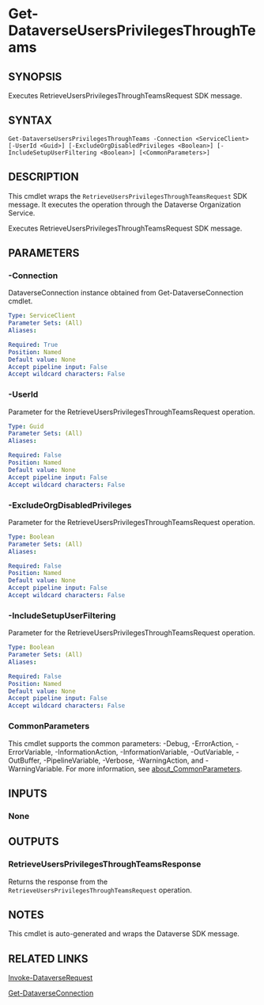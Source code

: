 # Get-DataverseUsersPrivilegesThroughTeams

## SYNOPSIS
Executes RetrieveUsersPrivilegesThroughTeamsRequest SDK message.

## SYNTAX

```
Get-DataverseUsersPrivilegesThroughTeams -Connection <ServiceClient> [-UserId <Guid>] [-ExcludeOrgDisabledPrivileges <Boolean>] [-IncludeSetupUserFiltering <Boolean>] [<CommonParameters>]
```

## DESCRIPTION

This cmdlet wraps the `RetrieveUsersPrivilegesThroughTeamsRequest` SDK message. It executes the operation through the Dataverse Organization Service.

Executes RetrieveUsersPrivilegesThroughTeamsRequest SDK message.

## PARAMETERS

### -Connection
DataverseConnection instance obtained from Get-DataverseConnection cmdlet.

```yaml
Type: ServiceClient
Parameter Sets: (All)
Aliases:

Required: True
Position: Named
Default value: None
Accept pipeline input: False
Accept wildcard characters: False
```
### -UserId
Parameter for the RetrieveUsersPrivilegesThroughTeamsRequest operation.

```yaml
Type: Guid
Parameter Sets: (All)
Aliases:

Required: False
Position: Named
Default value: None
Accept pipeline input: False
Accept wildcard characters: False
```
### -ExcludeOrgDisabledPrivileges
Parameter for the RetrieveUsersPrivilegesThroughTeamsRequest operation.

```yaml
Type: Boolean
Parameter Sets: (All)
Aliases:

Required: False
Position: Named
Default value: None
Accept pipeline input: False
Accept wildcard characters: False
```
### -IncludeSetupUserFiltering
Parameter for the RetrieveUsersPrivilegesThroughTeamsRequest operation.

```yaml
Type: Boolean
Parameter Sets: (All)
Aliases:

Required: False
Position: Named
Default value: None
Accept pipeline input: False
Accept wildcard characters: False
```
### CommonParameters
This cmdlet supports the common parameters: -Debug, -ErrorAction, -ErrorVariable, -InformationAction, -InformationVariable, -OutVariable, -OutBuffer, -PipelineVariable, -Verbose, -WarningAction, and -WarningVariable. For more information, see [about_CommonParameters](http://go.microsoft.com/fwlink/?LinkID=113216).

## INPUTS

### None

## OUTPUTS

### RetrieveUsersPrivilegesThroughTeamsResponse

Returns the response from the `RetrieveUsersPrivilegesThroughTeamsRequest` operation.

## NOTES

This cmdlet is auto-generated and wraps the Dataverse SDK message.

## RELATED LINKS

[Invoke-DataverseRequest](Invoke-DataverseRequest.md)

[Get-DataverseConnection](Get-DataverseConnection.md)
